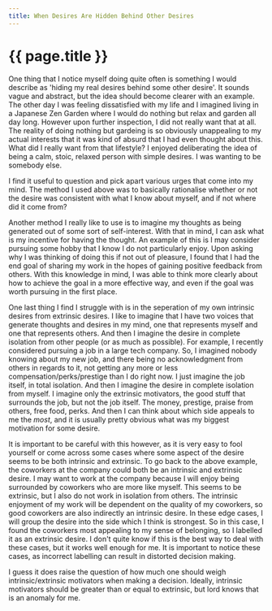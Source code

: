 ```yaml
---
title: When Desires Are Hidden Behind Other Desires
---
```


# {{ page.title }}

One thing that I notice myself doing quite often is something I would describe as 'hiding my real desires behind some other desire'. It sounds vague and abstract, but the idea should become clearer with an example. The other day I was feeling dissatisfied with my life and I imagined living in a Japanese Zen Garden where I would do nothing but relax and garden all day long. However upon further inspection, I did not really want that at all. The reality of doing nothing but gardeing is so obviously unappealing to my actual interests that it was kind of absurd that I had even thought about this. What did I really want from that lifestyle? I enjoyed deliberating the idea of being a calm, stoic, relaxed person with simple desires. I was wanting to be somebody else.

I find it useful to question and pick apart various urges that come into my mind. The method I used above was to basically rationalise whether or not the desire was consistent with what I know about myself, and if not where did it come from?

Another method I really like to use is to imagine my thoughts as being generated out of some sort of self-interest. With that in mind, I can ask what is my incentive for having the thought. An example of this is I may consider pursuing some hobby that I know I do not particularly enjoy. Upon asking why I was thinking of doing this if not out of pleasure, I found that I had the end goal of sharing my work in the hopes of gaining positive feedback from others. With this knowledge in mind, I was able to think more clearly about how to achieve the goal in a more effective way, and even if the goal was worth pursuing in the first place.

One last thing I find I struggle with is in the seperation of my own intrinsic desires from extrinsic desires. I like to imagine that I have two voices that generate thoughts and desires in my mind, one that represents myself and one that represents others. And then I imagine the desire in complete isolation from other people (or as much as possible). For example, I recently considered pursuing a job in a large tech company. So, I imagined nobody knowing about my new job, and there being no acknowledgment from others in regards to it, not getting any more or less compensation/perks/prestige than I do right now. I just imagine the job itself, in total isolation. And then I imagine the desire in complete isolation from myself. I imagine only the extrinsic motivators, the good stuff that surrounds the job, but not the job itself. The money, prestige, praise from others, free food, perks. And then I can think about which side appeals to me the *most*, and it is usually pretty obvious what was my biggest motivation for some desire.

It is important to be careful with this however, as it is very easy to fool yourself or come across some cases where some aspect of the desire seems to be both intrinsic and extrinsic. To go back to the above example, the coworkers at the company could both be an intrinsic and extrinsic desire. I may want to work at the company because I will enjoy being surrounded by coworkers who are more like myself. This seems to be extrinsic, but I also do not work in isolation from others. The intrinsic enjoyment of my work will be dependent on the quality of my coworkers, so good coworkers are also indirectly an intrinsic desire. In these edge cases, I will group the desire into the side which I think is strongest. So in this case, I found the coworkers most appealing to my sense of belonging, so I labelled it as an extrinsic desire. I don't quite know if this is the best way to deal with these cases, but it works well enough for me. It is important to notice these cases, as incorrect labelling can result in distorted decision making.

I guess it does raise the question of how much one should weigh intrinsic/extrinsic motivators when making a decision. Ideally, intrinsic motivators should be greater than or equal to extrinsic, but lord knows that is an anomaly for me.
